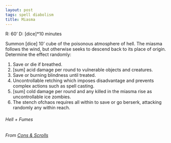 ```yaml
---
layout: post
tags: spell diabolism
title: Miasma
---
```


R: 60’		D: [dice]*10 minutes

Summon [dice] 10’ cube of the poisonous atmosphere of hell. The miasma follows the wind, but otherwise seeks to descend back to its place of origin. Determine the effect randomly:

1. Save or die if breathed.
2. [sum] acid damage per round to vulnerable objects and creatures.
3. Save or burning blindness until treated.
4. Uncontrollable retching which imposes disadvantage and prevents complex actions such as spell casting.
5. [sum] cold damage per round and any killed in the miasma rise as uncontrollable ice zombies.
6. The stench ofchaos requires all within to save or go berserk, attacking randomly any within reach.

###### Hell + Fumes
###### From [Cons & Scrolls](https://coinsandscrolls.blogspot.com/2017/05/osr-elves-and-elf-wizards.html)
